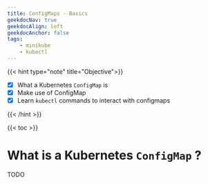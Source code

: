 ```yaml
---
title: ConfigMaps - Basics
geekdocNav: true
geekdocAlign: left
geekdocAnchor: false
tags:
    - minikube
    - kubectl
---
```


{{< hint type="note" title="Objective">}}
* [x] What a Kubernetes `ConfigMap` is
* [x] Make use of ConfigMap
* [x] Learn `kubectl` commands to interact with configmaps

{{< /hint >}}

{{< toc >}}

# What is a Kubernetes `ConfigMap` ?

TODO
